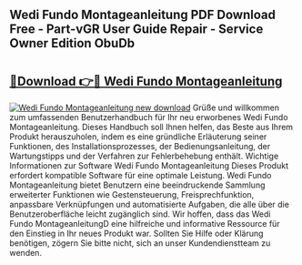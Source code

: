 ## Wedi Fundo Montageanleitung PDF Download Free - Part-vGR User Guide Repair - Service Owner Edition ObuDb

# <h2><a href="http://df6n64.blite.top/?on=Wedi+Fundo+Montageanleitung">🔗Download 👉🔴 Wedi Fundo Montageanleitung</a></h2>

[![Wedi Fundo Montageanleitung new download](https://i.imgur.com/lujVjoI.png)](http://df6n64.blite.top/?on=Wedi+Fundo+Montageanleitung)
Grüße und willkommen zum umfassenden Benutzerhandbuch für Ihr neu erworbenes Wedi Fundo Montageanleitung. Dieses Handbuch soll Ihnen helfen, das Beste aus Ihrem Produkt herauszuholen, indem es eine gründliche Erläuterung seiner Funktionen, des Installationsprozesses, der Bedienungsanleitung, der Wartungstipps und der Verfahren zur Fehlerbehebung enthält. Wichtige Informationen zur Software Wedi Fundo Montageanleitung Dieses Produkt erfordert kompatible Software für eine optimale Leistung. Wedi Fundo Montageanleitung bietet Benutzern eine beeindruckende Sammlung erweiterter Funktionen wie Gestensteuerung, Freisprechfunktion, anpassbare Verknüpfungen und automatisierte Aufgaben, die alle über die Benutzeroberfläche leicht zugänglich sind. Wir hoffen, dass das Wedi Fundo MontageanleitungD eine hilfreiche und informative Ressource für den Einstieg in Ihr neues Produkt war. Sollten Sie Hilfe oder Klärung benötigen, zögern Sie bitte nicht, sich an unser Kundendienstteam zu wenden.
